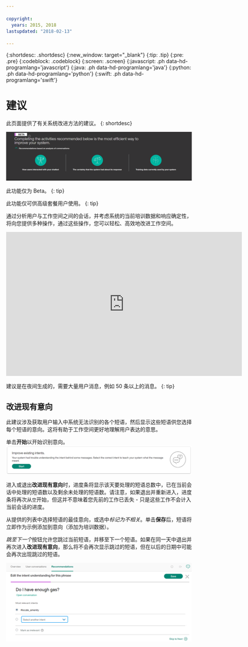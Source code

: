 ```yaml
---

copyright:
  years: 2015, 2018
lastupdated: "2018-02-13"

---
```


{:shortdesc: .shortdesc}
{:new_window: target="_blank"}
{:tip: .tip}
{:pre: .pre}
{:codeblock: .codeblock}
{:screen: .screen}
{:javascript: .ph data-hd-programlang='javascript'}
{:java: .ph data-hd-programlang='java'}
{:python: .ph data-hd-programlang='python'}
{:swift: .ph data-hd-programlang='swift'}

# 建议
此页面提供了有关系统改进方法的建议。
{: shortdesc}

![“建议”选项卡](images/RecommendTop.png)

此功能仅为 Beta。
{: tip}

此功能仅可供高级套餐用户使用。
{: tip}

通过分析用户与工作空间之间的会话，并考虑系统的当前培训数据和响应确定性，将向您提供多种操作，通过这些操作，您可以轻松、高效地改进工作空间。

<iframe class="embed-responsive-item" id="youtubeplayer" type="text/html" width="640" height="390" src="https://www.youtube.com/embed/scMu66AvZtY" frameborder="0" webkitallowfullscreen mozallowfullscreen allowfullscreen> </iframe>

建议是在夜间生成的，需要大量用户消息，例如 50 条以上的消息。
{: tip}

## 改进现有意向
此建议涉及获取用户输入中系统无法识别的各个短语，然后显示这些短语供您选择每个短语的意向。这将有助于工作空间更好地理解用户表达的意思。

单击**开始**以开始识别意向。
![“改进现有意向”页面](images/rec_improve_intent.png)

进入或退出**改进现有意向**时，进度条将显示该天要处理的短语总数中，已在当前会话中处理的短语数以及剩余未处理的短语数。请注意，如果退出并重新进入，进度条将再次从`空`开始，但这并不意味着您先前的工作已丢失 - 只是这些工作不会计入当前会话的进度。

从提供的列表中选择短语的最佳意向，或选中*标记为不相关*。单击**保存**后，短语将立即作为示例添加到意向（添加为培训数据）。

*跳至下一个*按钮允许您跳过当前短语，并移至下一个短语。如果在同一天中退出并再次进入**改进现有意向**，那么将不会再次显示跳过的短语，但在以后的日期中可能会再次出现跳过的短语。

![“改进现有意向”编辑页面](images/rec_improve_intent2.png)
